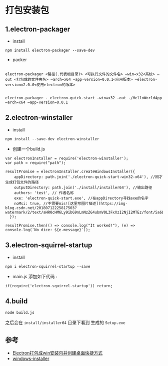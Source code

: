 #  打包安装包


## 1.electron-packager

- install

```
npm install electron-packager --save-dev

```

- packer

```

electron-packager <路径(.代表根目录)> <可执行文件的文件名> –win=x32<系统> –out <打包成的文件夹名> –arch=x64 –app-version=0.0.1<应用版本> –electron-version=2.0.0<使用electron的版本>


electron-packager . electron-quick-start –win=x32 –out ./HelloWorldApp –arch=x64 –app-version=0.0.1
```


## 2.electron-winstaller
- install
```
npm install --save-dev electron-winstaller
```

- 创建一个build.js

```
var electronInstaller = require('electron-winstaller');
var path = require("path");

resultPromise = electronInstaller.createWindowsInstaller({
    appDirectory: path.join('./electron-quick-start-win32-x64'), //刚才生成打包文件的路径
    outputDirectory: path.join('./install/installer64'), //输出路径
    authors: 'test', // 作者名称
    exe: 'electron-quick-start.exe', //在appDirectory寻找exe的名字
    noMsi: true, //不需要mis![这里写图片描述](https://img-blog.csdn.net/20180712225817503?watermark/2/text/aHR0cHM6Ly9ibG9nLmNzZG4ubmV0L3FxXzI2NjI2MTEz/font/5a6L5L2T/fontsize/400/fill/I0JBQkFCMA==/dissolve/70)
  });

resultPromise.then(() => console.log("It worked!"), (e) => console.log(`No dice: ${e.message}`));

```


## 3.electron-squirrel-startup

- install

```
npm i electron-squirrel-startup --save
```

- main.js 添加如下代码 :
```
if(require('electron-squirrel-startup')) return; 
```


## 4.build

```
node build.js
```

之后会在 `install/installer64` 目录下看到 生成的  `Setup.exe`


## 参考
- [ Electron打包成win安装包并创建桌面快捷方式 ](https://blog.csdn.net/oiken/article/details/77782379)
- [windows-installer](https://github.com/electron/windows-installer)
